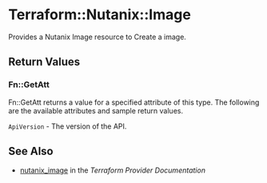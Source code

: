 # Terraform::Nutanix::Image

Provides a Nutanix Image resource to Create a image.

## Return Values

### Fn::GetAtt

Fn::GetAtt returns a value for a specified attribute of this type. The following are the available attributes and sample return values.

`ApiVersion` - The version of the API.

## See Also

* [nutanix_image](https://www.terraform.io/docs/providers/nutanix/r/image.html) in the _Terraform Provider Documentation_